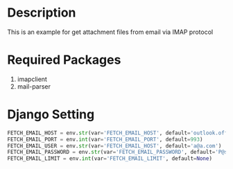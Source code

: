 # Description

This is an example for get attachment files from email via IMAP protocol

# Required Packages

1. imapclient
1. mail-parser

# Django Setting

```python
FETCH_EMAIL_HOST = env.str(var='FETCH_EMAIL_HOST', default='outlook.office365.com')
FETCH_EMAIL_PORT = env.int(var='FETCH_EMAIL_PORT', default=993)
FETCH_EMAIL_USER = env.str(var='FETCH_EMAIL_HOST', default='a@a.com')
FETCH_EMAIL_PASSWORD = env.str(var='FETCH_EMAIL_PASSWORD', default='P@ssw0rd')
FETCH_EMAIL_LIMIT = env.int(var='FETCH_EMAIL_LIMIT', default=None)
```
